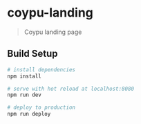# coypu-landing

> Coypu landing page

## Build Setup

``` bash
# install dependencies
npm install

# serve with hot reload at localhost:8080
npm run dev

# deploy to production
npm run deploy
```
